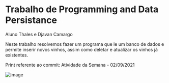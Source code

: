 # Trabalho de Programming and Data Persistance

Aluno Thales e Djavan Camargo

Neste trabalho resolvemos fazer um programa que le um banco de dados e permite inserir novos vinhos, assim como deletar e atualizar os vinhos já existentes.

Print referente ao commit: Atividade da Semana - 02/09/2021


![image](https://user-images.githubusercontent.com/35511577/132932722-0249a0a2-9da4-4c82-95e6-d5aa60b67856.png)

